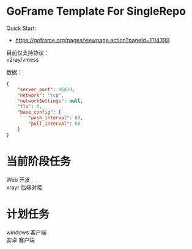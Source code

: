 # GoFrame Template For SingleRepo 

Quick Start:  
- https://goframe.org/pages/viewpage.action?pageId=1114399  



目前仅支持协议：  
v2ray/vmess  

数据：
``` json  
{
	"server_port": 46419,
	"network": "tcp",
	"networkSettings": null,
	"tls": 0,
	"base_config": {
		"push_interval": 60,
		"pull_interval": 60
	}
}
``` 



# 当前阶段任务  
Web 开发  
xrayr 后端对接  

# 计划任务  
windows 客户端  
安卓 客户端  



